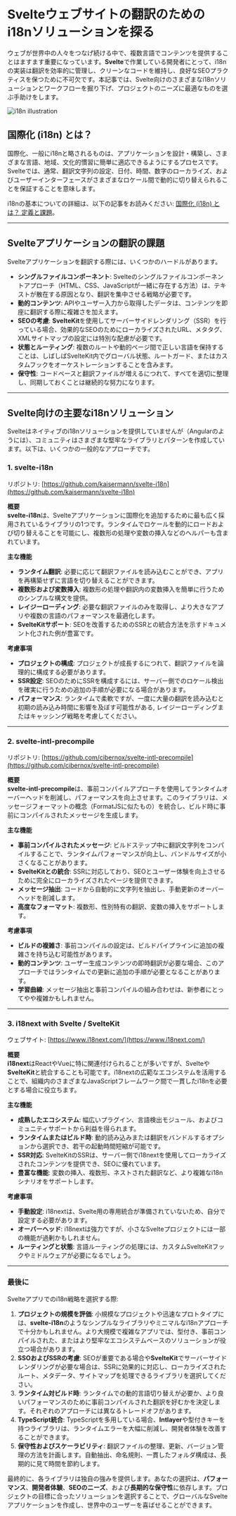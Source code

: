 # Svelteウェブサイトの翻訳のためのi18nソリューションを探る

ウェブが世界中の人々をつなげ続ける中で、複数言語でコンテンツを提供することはますます重要になっています。**Svelte**で作業している開発者にとって、i18nの実装は翻訳を効率的に管理し、クリーンなコードを維持し、良好なSEOプラクティスを保つために不可欠です。本記事では、Svelte向けのさまざまなi18nソリューションとワークフローを掘り下げ、プロジェクトのニーズに最適なものを選ぶ手助けをします。

![i18n illustration](https://github.com/aymericzip/intlayer/blob/main/blog/assets/i18n.webp)

## 国際化 (i18n) とは？

国際化、一般にi18nと略されるものは、アプリケーションを設計・構築し、さまざまな言語、地域、文化的慣習に簡単に適応できるようにするプロセスです。Svelteでは、通常、翻訳文字列の設定、日付、時間、数字のローカライズ、およびユーザーインターフェースがさまざまなロケール間で動的に切り替えられることを保証することを意味します。

i18nの基本についての詳細は、以下の記事をお読みください: [国際化 (i18n) とは？ 定義と課題](https://github.com/aymericzip/intlayer/blob/main/blog/ja/what_is_internationalization.md)。

---

## Svelteアプリケーションの翻訳の課題

Svelteアプリケーションを翻訳する際には、いくつかのハードルがあります。

- **シングルファイルコンポーネント**: Svelteのシングルファイルコンポーネントアプローチ（HTML、CSS、JavaScriptが一緒に存在する方法）は、テキストが散在する原因となり、翻訳を集中させる戦略が必要です。
- **動的コンテンツ**: APIやユーザー入力から取得したデータは、コンテンツを即座に翻訳する際に複雑さを加えます。
- **SEOの考慮**: **SvelteKit**を使用してサーバーサイドレンダリング（SSR）を行っている場合、効果的なSEOのためにローカライズされたURL、メタタグ、XMLサイトマップの設定には特別な配慮が必要です。
- **状態とルーティング**: 複数のルートや動的ページ間で正しい言語を保持することは、しばしばSvelteKit内でグローバル状態、ルートガード、またはカスタムフックをオーケストレーションすることを含みます。
- **保守性**: コードベースと翻訳ファイルが増えるにつれて、すべてを適切に整理し、同期しておくことは継続的な努力になります。

---

## Svelte向けの主要なi18nソリューション

Svelteはネイティブのi18nソリューションを提供していませんが（Angularのようには）、コミュニティはさまざまな堅牢なライブラリとパターンを作成しています。以下は、いくつかの一般的なアプローチです。

### 1. svelte-i18n

リポジトリ: [https://github.com/kaisermann/svelte-i18n](https://github.com/kaisermann/svelte-i18n)

**概要**  
**svelte-i18n**は、Svelteアプリケーションに国際化を追加するために最も広く採用されているライブラリの1つです。ランタイムでロケールを動的にロードおよび切り替えることを可能にし、複数形の処理や変数の挿入などのヘルパーも含まれています。

**主な機能**

- **ランタイム翻訳**: 必要に応じて翻訳ファイルを読み込むことができ、アプリを再構築せずに言語を切り替えることができます。
- **複数形および変数挿入**: 複数形の処理や翻訳内の変数挿入を簡単に行うためのシンプルな構文を提供。
- **レイジーローディング**: 必要な翻訳ファイルのみを取得し、より大きなアプリや複数の言語のパフォーマンスを最適化します。
- **SvelteKitサポート**: SEOを改善するためのSSRとの統合方法を示すドキュメント化された例が豊富です。

**考慮事項**

- **プロジェクトの構成**: プロジェクトが成長するにつれて、翻訳ファイルを論理的に構成する必要があります。
- **SSR設定**: SEOのためにSSRを構成するには、サーバー側でのロケール検出を確実に行うための追加の手順が必要になる場合があります。
- **パフォーマンス**: ランタイムで柔軟ですが、一度に大量の翻訳を読み込むと初期の読み込み時間に影響を及ぼす可能性がある, レイジーローディングまたはキャッシング戦略を考慮してください。

---

### 2. svelte-intl-precompile

リポジトリ: [https://github.com/cibernox/svelte-intl-precompile](https://github.com/cibernox/svelte-intl-precompile)

**概要**  
**svelte-intl-precompile**は、事前コンパイルアプローチを使用してランタイムオーバーヘッドを削減し、パフォーマンスを向上させます。このライブラリは、メッセージフォーマットの概念（FormatJSに似たもの）を統合し、ビルド時に事前にコンパイルされたメッセージを生成します。

**主な機能**

- **事前コンパイルされたメッセージ**: ビルドステップ中に翻訳文字列をコンパイルすることで、ランタイムパフォーマンスが向上し、バンドルサイズが小さくなることがあります。
- **SvelteKitとの統合**: SSRに対応しており、SEOとユーザー体験を向上させるために完全にローカライズされたページを提供できます。
- **メッセージ抽出**: コードから自動的に文字列を抽出し、手動更新のオーバーヘッドを削減します。
- **高度なフォーマット**: 複数形、性別特有の翻訳、変数の挿入をサポートします。

**考慮事項**

- **ビルドの複雑さ**: 事前コンパイルの設定は、ビルドパイプラインに追加の複雑さを持ち込む可能性があります。
- **動的コンテンツ**: ユーザー生成コンテンツの即時翻訳が必要な場合、このアプローチではランタイムでの更新に追加の手順が必要となることがあります。
- **学習曲線**: メッセージ抽出と事前コンパイルの組み合わせは、新参者にとってやや複雑かもしれません。

---

### 3. i18next with Svelte / SvelteKit

ウェブサイト: [https://www.i18next.com/](https://www.i18next.com/)

**概要**  
**i18next**はReactやVueに特に関連付けられることが多いですが、Svelteや**SvelteKit**と統合することも可能です。i18nextの広範なエコシステムを活用することで、組織内のさまざまなJavaScriptフレームワーク間で一貫したi18nを必要とする場合に役立ちます。

**主な機能**

- **成熟したエコシステム**: 幅広いプラグイン、言語検出モジュール、およびコミュニティサポートから利益を得られます。
- **ランタイムまたはビルド時**: 動的読み込みまたは翻訳をバンドルするオプションから選択でき、若干の起動時間短縮が可能です。
- **SSR対応**: SvelteKitのSSRは、サーバー側でi18nextを使用してローカライズされたコンテンツを提供でき、SEOに優れています。
- **豊富な機能**: 変数の挿入、複数形、ネストされた翻訳など、より複雑なi18nシナリオをサポートします。

**考慮事項**

- **手動設定**: i18nextは、Svelte用の専用統合が準備されていないため、自分で設定する必要があります。
- **オーバーヘッド**: i18nextは強力ですが、小さなSvelteプロジェクトには一部の機能が過剰かもしれません。
- **ルーティングと状態**: 言語ルーティングの処理には、カスタムSvelteKitフックやミドルウェアが必要になるでしょう。

---

### 最後に

Svelteアプリでのi18n戦略を選択する際:

1. **プロジェクトの規模を評価**: 小規模なプロジェクトや迅速なプロトタイプには、**svelte-i18n**のようなシンプルなライブラリやミニマルなi18nアプローチで十分かもしれません。より大規模で複雑なアプリでは、型付き、事前コンパイルされた、またはより堅牢なエコシステムベースのソリューションが役立つ場合があります。
2. **SSOおよびSSRの考慮**: SEOが重要である場合や**SvelteKit**でサーバーサイドレンダリングが必要な場合は、SSRに効果的に対応し、ローカライズされたルート、メタデータ、サイトマップを処理できるライブラリを選択してください。
3. **ランタイム対ビルド時**: ランタイムでの動的言語切り替えが必要か、より良いパフォーマンスのために事前コンパイルされた翻訳を好むかを決定します。それぞれのアプローチには異なるトレードオフがあります。
4. **TypeScript統合**: TypeScriptを多用している場合、**Intlayer**や型付きキーを持つライブラリは、ランタイムエラーを大幅に削減し、開発者体験を改善することができます。
5. **保守性およびスケーラビリティ**: 翻訳ファイルの整理、更新、バージョン管理の方法を計画します。自動抽出、命名規則、一貫したフォルダ構成は、長期的に見て時間を節約します。

最終的に、各ライブラリは独自の強みを提供します。あなたの選択は、**パフォーマンス**、**開発者体験**、**SEOのニーズ**、および**長期的な保守性**に依存します。プロジェクトの目標に合ったソリューションを選択することで、グローバルなSvelteアプリケーションを作成し、世界中のユーザーを喜ばせることができます。
